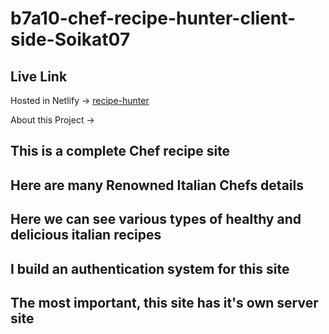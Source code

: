# b7a10-chef-recipe-hunter-client-side-Soikat07

## Live Link
Hosted in Netlify -> [recipe-hunter](https://zippy-mooncake-62e55d.netlify.app/)


About this Project ->
## This is a complete Chef recipe site
## Here are many Renowned Italian Chefs details
## Here we can see various types of healthy and delicious italian recipes
## I build an authentication system for this site
## The most important, this site has it's own server site